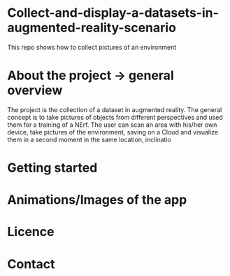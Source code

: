 # Collect-and-display-a-datasets-in-augmented-reality-scenario
This repo shows how to collect pictures of an environment


# About the project -> general overview

The project is the collection of a dataset in augmented reality. The general concept is to take pictures of objects from different perspectives
and used them for a training of a NErf.
The user can scan an area with his/her own device, take pictures of the environment, saving on a Cloud and visualize them in a second moment in the same location, inclinatio


# Getting started

# Animations/Images of the app

# Licence

# Contact

